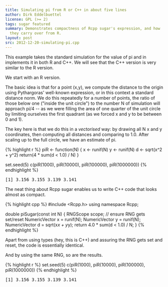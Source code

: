 ```yaml
---
title: Simulating pi from R or C++ in about five lines
author: Dirk Eddelbuettel
license: GPL (>= 2)
tags: sugar featured
summary: Demonstrates compactness of Rcpp sugar's expression, and how 
  they carry over from R.
layout: post
src: 2012-12-20-simulating-pi.cpp
---
```

This example takes the standard simulation for the value of pi 
and in implements it in both R and C++. We will see that the C++ version 
is very similar to the R version.

We start with an R version. 

The basic idea is that for a point (x,y), we compute the distance to the origin
using Pythargoras' well-known expression, or in this context a standard distance 
norm. We do this repeatedly for a number of points, the ratio of those below one 
("inside the unit circle") to the number N of simulation will approach pi/4 -- as
we were filling the area of one quarter of the unit circle by limiting ourselves
the first quadrant (as we forced x and y to be between 0 and 1).

The key here is that we do this in a _vectorised_ way: by drawing
all N x and y coordinates, then computing all distances and comparing to 1.0. After
scaling up to the full circle, we have an estimate of pi.




{% highlight r %}
piR <- function(N) {
    x <- runif(N)
    y <- runif(N)
    d <- sqrt(x^2 + y^2)
    return(4 * sum(d < 1.0) / N)
}

set.seed(5)
c(piR(1000), piR(10000), piR(100000), piR(1000000))
{% endhighlight %}



<pre class="output">
[1] 3.156 3.155 3.139 3.141
</pre>


The neat thing about Rcpp sugar enables us to write C++ code that
looks almost as compact.  

{% highlight cpp %}
#include <Rcpp.h>
using namespace Rcpp;

double piSugar(const int N) {
  RNGScope scope;		// ensure RNG gets set/reset
  NumericVector x = runif(N);
  NumericVector y = runif(N);
  NumericVector d = sqrt(x*x + y*y);
  return 4.0 * sum(d < 1.0) / N;
}
{% endhighlight %}


Apart from using types (hey, this is C++) and assuring the RNG gets
set and reset, the code is essentially identical.

And by using the same RNG, so are the results.

{% highlight r %}
set.seed(5)
c(piR(1000), piR(10000), piR(100000), piR(1000000))
{% endhighlight %}



<pre class="output">
[1] 3.156 3.155 3.139 3.141
</pre>

